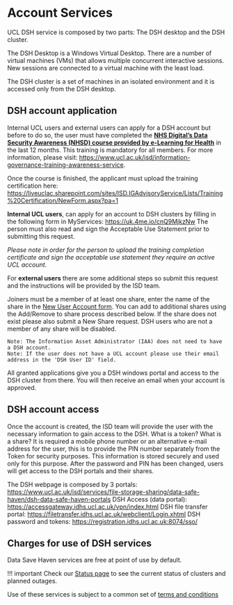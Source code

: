 # Account Services

UCL DSH service is composed by two parts: The DSH desktop and the DSH cluster.

The DSH Desktop is a Windows Virtual Desktop. There are a number of virtual machines (VMs) that allows multiple concurrent 
interactive sessions. New sessions are connected to a virtual machine with the least load. 

The DSH cluster is a set of machines in an isolated environment and it is accessed only from the DSH desktop.  

## DSH account application

Internal UCL users and external users can apply for a DSH account but before to do so, the user must have completed the 
[**NHS Digital’s Data Security Awareness (NHSD) course provided by e-Learning for Health**](https://portal.e-lfh.org.uk/register)
in the last 12 months.  This training is mandatory for all members. For more information, please visit: 
https://www.ucl.ac.uk/isd/information-governance-training-awareness-service.

Once the course is finished, the applicant must upload the training certification here: 
https://liveuclac.sharepoint.com/sites/ISD.IGAdvisoryService/Lists/Training%20Certification/NewForm.aspx?pa=1

**Internal UCL users**, can apply for an account to DSH clusters by filling in the following form in MyServices: https://uk.4me.io/cnQ9MjkzNw
The person must also read and sign the Acceptable Use Statement prior to submitting this request.

*Please note in order for the person to upload the training completion certificate and sign the acceptable use statement they
require an active UCL account.*

For **external users** there are some additional steps so submit this request and the instructions will be provided by the ISD team.

Joiners must be a member of at least one share, enter the name of the share in the [New User Account form](https://uk.4me.io/cnQ9MjkzNw).
You can add to additional shares using the Add/Remove to share process described below. If the share does not exist please also submit a 
New Share request. DSH users who are not a member of any share will be disabled.

    Note: The Information Asset Administrator (IAA) does not need to have a DSH account.
    Note: If the user does not have a UCL account please use their email address in the 'DSH User ID' field.
    
All granted applications give you a DSH windows portal and access to the DSH cluster from there. You will then receive an email when 
your account is approved.

## DSH account access

Once the account is created, the ISD team will provide the user with the necessary information to gain access to the DSH. 
What is a token?
What is a share?
It is required a mobile phone number or an alternative e-mail address for the user, this is to provide the PIN number separately 
from the Token for security purposes. This information  is stored securely and used only for this purpose. After the password 
and PIN has been changed, users will get access to the DSH portals and their shares.

The DSH webpage is composed by 3 portals: https://www.ucl.ac.uk/isd/services/file-storage-sharing/data-safe-haven/dsh-data-safe-haven-portals
DSH Access (data portal): https://accessgateway.idhs.ucl.ac.uk/vpn/index.html
DSH file transfer portal: https://filetransfer.idhs.ucl.ac.uk/webclient/Login.xhtml
DSH password and tokens: https://registration.idhs.ucl.ac.uk:8074/sso/

## Charges for use of DSH services

Data Save Haven services are free at point of use by default.

!!! important
    Check our [Status page](Status_page.md) to see the current status of clusters and planned outages. 

Use of these services is subject to a common set of [terms and conditions](Terms_and_Conditions.md)
